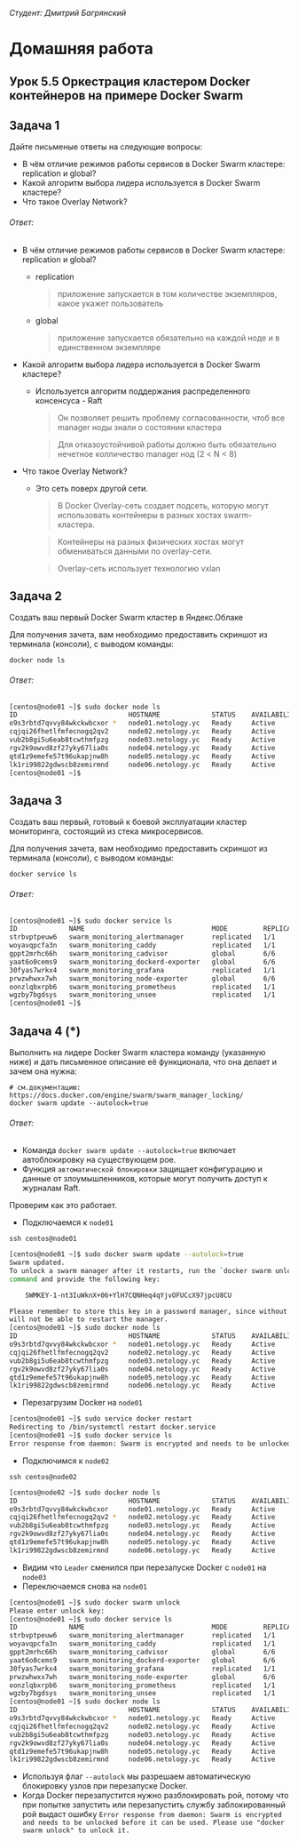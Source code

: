 *Студент: Дмитрий Багрянский*

# Домашняя работа

## Урок 5.5 Оркестрация кластером Docker контейнеров на примере Docker Swarm

## Задача 1

Дайте письменые ответы на следующие вопросы:

- В чём отличие режимов работы сервисов в Docker Swarm кластере: replication и global?
- Какой алгоритм выбора лидера используется в Docker Swarm кластере?
- Что такое Overlay Network?


###### Ответ:

* В чём отличие режимов работы сервисов в Docker Swarm кластере: replication и global?
  * replication
    > приложение запускается в том количестве экземпляров, какое укажет пользователь

  * global
    > приложение запускается обязательно на каждой ноде и в единственном экземпляре

* Какой алгоритм выбора лидера используется в Docker Swarm кластере?
  * Используется алгоритм поддержания распределенного консенсуса - Raft
    > Он позволяет решить проблему согласованности, чтоб все manager ноды знали о состоянии кластера

    > Для отказоустойчивой работы должно быть обязательно нечетное колличество manager нод (2 < N < 8)

* Что такое Overlay Network?
  * Это сеть поверх другой сети.
    > В Docker Overlay-сеть создает подсеть, которую могут использовать контейнеры в разных хостах swarm-кластера.

    > Контейнеры на разных физических хостах могут обмениваться данными по overlay-сети.

    > Overlay-сеть использует технологию vxlan

## Задача 2

Создать ваш первый Docker Swarm кластер в Яндекс.Облаке

Для получения зачета, вам необходимо предоставить скриншот из терминала (консоли), с выводом команды:
```
docker node ls
```

###### Ответ:

```bash
[centos@node01 ~]$ sudo docker node ls
ID                            HOSTNAME             STATUS    AVAILABILITY   MANAGER STATUS   ENGINE VERSION
o9s3rbtd7qvvy84wkckwbcxor *   node01.netology.yc   Ready     Active         Leader           20.10.17
cqjqi26fhetlfmfecnogq2qv2     node02.netology.yc   Ready     Active         Reachable        20.10.17
vub2b8gi5u6eab8tcwthmfpzg     node03.netology.yc   Ready     Active         Reachable        20.10.17
rgv2k9owvd8zf27yky67lia0s     node04.netology.yc   Ready     Active                          20.10.17
qtd1z9emefe57t96ukapjnw8h     node05.netology.yc   Ready     Active                          20.10.17
lk1ri99822gdwscb8zemirmnd     node06.netology.yc   Ready     Active                          20.10.17
[centos@node01 ~]$
```

## Задача 3

Создать ваш первый, готовый к боевой эксплуатации кластер мониторинга, состоящий из стека микросервисов.

Для получения зачета, вам необходимо предоставить скриншот из терминала (консоли), с выводом команды:
```
docker service ls
```

###### Ответ:

```bash
[centos@node01 ~]$ sudo docker service ls
ID             NAME                                MODE         REPLICAS   IMAGE                                          PORTS
strbvptpeuw6   swarm_monitoring_alertmanager       replicated   1/1        stefanprodan/swarmprom-alertmanager:v0.14.0
woyavqpcfa3n   swarm_monitoring_caddy              replicated   1/1        stefanprodan/caddy:latest                      *:3000->3000/tcp, *:9090->9090/tcp, *:9093-9094->9093-9094/tcp
gppt2mrhc66h   swarm_monitoring_cadvisor           global       6/6        google/cadvisor:latest
yaat6o0cems9   swarm_monitoring_dockerd-exporter   global       6/6        stefanprodan/caddy:latest
30fyas7wrkx4   swarm_monitoring_grafana            replicated   1/1        stefanprodan/swarmprom-grafana:5.3.4
prwzwhwxx7wh   swarm_monitoring_node-exporter      global       6/6        stefanprodan/swarmprom-node-exporter:v0.16.0
oonzlqbxrpb6   swarm_monitoring_prometheus         replicated   1/1        stefanprodan/swarmprom-prometheus:v2.5.0
wgzby7bgdsys   swarm_monitoring_unsee              replicated   1/1        cloudflare/unsee:v0.8.0
[centos@node01 ~]$
```


## Задача 4 (*)

Выполнить на лидере Docker Swarm кластера команду (указанную ниже) и дать письменное описание её функционала, что она делает и зачем она нужна:
```
# см.документацию: https://docs.docker.com/engine/swarm/swarm_manager_locking/
docker swarm update --autolock=true
```

###### Ответ:

* Команда `docker swarm update --autolock=true` включает автоблокировку на существующем рое.
* Функция `автоматической блокировки` защищает конфигурацию и данные от злоумышленников, которые могут получить доступ к журналам Raft.

Проверим как это работает.

* Подключаемся к `node01`

`ssh centos@node01`

```bash
[centos@node01 ~]$ sudo docker swarm update --autolock=true
Swarm updated.
To unlock a swarm manager after it restarts, run the `docker swarm unlock`
command and provide the following key:

    SWMKEY-1-nt3IuWknX+06+YlH7CQNHeq4qYjvOFUCcX97jpcU8CU

Please remember to store this key in a password manager, since without it you
will not be able to restart the manager.
[centos@node01 ~]$ sudo docker node ls
ID                            HOSTNAME             STATUS    AVAILABILITY   MANAGER STATUS   ENGINE VERSION
o9s3rbtd7qvvy84wkckwbcxor *   node01.netology.yc   Ready     Active         Leader           20.10.17
cqjqi26fhetlfmfecnogq2qv2     node02.netology.yc   Ready     Active         Reachable        20.10.17
vub2b8gi5u6eab8tcwthmfpzg     node03.netology.yc   Ready     Active         Reachable        20.10.17
rgv2k9owvd8zf27yky67lia0s     node04.netology.yc   Ready     Active                          20.10.17
qtd1z9emefe57t96ukapjnw8h     node05.netology.yc   Ready     Active                          20.10.17
lk1ri99822gdwscb8zemirmnd     node06.netology.yc   Ready     Active                          20.10.17
```
* Перезагрузим Docker на `node01`

```bash
[centos@node01 ~]$ sudo service docker restart
Redirecting to /bin/systemctl restart docker.service
[centos@node01 ~]$ sudo docker service ls
Error response from daemon: Swarm is encrypted and needs to be unlocked before it can be used. Please use "docker swarm unlock" to unlock it.
```

* Подключимся к `node02`

`ssh centos@node02`

```bash
[centos@node02 ~]$ sudo docker node ls
ID                            HOSTNAME             STATUS    AVAILABILITY   MANAGER STATUS   ENGINE VERSION
o9s3rbtd7qvvy84wkckwbcxor     node01.netology.yc   Ready     Active         Unreachable      20.10.17
cqjqi26fhetlfmfecnogq2qv2 *   node02.netology.yc   Ready     Active         Reachable        20.10.17
vub2b8gi5u6eab8tcwthmfpzg     node03.netology.yc   Ready     Active         Leader           20.10.17
rgv2k9owvd8zf27yky67lia0s     node04.netology.yc   Ready     Active                          20.10.17
qtd1z9emefe57t96ukapjnw8h     node05.netology.yc   Ready     Active                          20.10.17
lk1ri99822gdwscb8zemirmnd     node06.netology.yc   Ready     Active                          20.10.17
```

* Видим что `Leader` сменился при перезапуске Docker с `node01` на `node03`
* Переключаемся снова на `node01`

```bash
[centos@node01 ~]$ sudo docker swarm unlock
Please enter unlock key:
[centos@node01 ~]$ sudo docker service ls
ID             NAME                                MODE         REPLICAS   IMAGE                                          PORTS
strbvptpeuw6   swarm_monitoring_alertmanager       replicated   1/1        stefanprodan/swarmprom-alertmanager:v0.14.0
woyavqpcfa3n   swarm_monitoring_caddy              replicated   1/1        stefanprodan/caddy:latest                      *:3000->3000/tcp, *:9090->9090/tcp, *:9093-9094->9093-9094/tcp
gppt2mrhc66h   swarm_monitoring_cadvisor           global       6/6        google/cadvisor:latest
yaat6o0cems9   swarm_monitoring_dockerd-exporter   global       6/6        stefanprodan/caddy:latest
30fyas7wrkx4   swarm_monitoring_grafana            replicated   1/1        stefanprodan/swarmprom-grafana:5.3.4
prwzwhwxx7wh   swarm_monitoring_node-exporter      global       6/6        stefanprodan/swarmprom-node-exporter:v0.16.0
oonzlqbxrpb6   swarm_monitoring_prometheus         replicated   1/1        stefanprodan/swarmprom-prometheus:v2.5.0
wgzby7bgdsys   swarm_monitoring_unsee              replicated   1/1        cloudflare/unsee:v0.8.0
[centos@node01 ~]$ sudo docker node ls
ID                            HOSTNAME             STATUS    AVAILABILITY   MANAGER STATUS   ENGINE VERSION
o9s3rbtd7qvvy84wkckwbcxor *   node01.netology.yc   Ready     Active         Reachable        20.10.17
cqjqi26fhetlfmfecnogq2qv2     node02.netology.yc   Ready     Active         Reachable        20.10.17
vub2b8gi5u6eab8tcwthmfpzg     node03.netology.yc   Ready     Active         Leader           20.10.17
rgv2k9owvd8zf27yky67lia0s     node04.netology.yc   Ready     Active                          20.10.17
qtd1z9emefe57t96ukapjnw8h     node05.netology.yc   Ready     Active                          20.10.17
lk1ri99822gdwscb8zemirmnd     node06.netology.yc   Ready     Active                          20.10.17
```

* Используя флаг `--autolock` мы разрешаем автоматическую блокировку узлов при перезапуске Docker.
* Когда Docker перезапустится нужно разблокировать рой, потому что при попытке запустить или перезапустить службу заблокированный рой выдаст ошибку `Error response from daemon: Swarm is encrypted and needs to be unlocked before it can be used. Please use "docker swarm unlock" to unlock it.`
